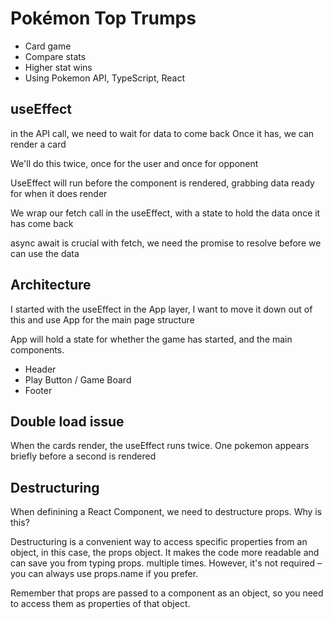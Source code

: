 # Pokémon Top Trumps

- Card game
- Compare stats
- Higher stat wins
- Using Pokemon API, TypeScript, React

## useEffect

in the API call, we need to wait for data to come back
Once it has, we can render a card

We'll do this twice, once for the user and once for opponent

UseEffect will run before the component is rendered, grabbing data ready for when it does render

We wrap our fetch call in the useEffect, with a state to hold the data once it has come back

async await is crucial with fetch, we need the promise to resolve before we can use the data

## Architecture

I started with the useEffect in the App layer, I want to move it down out of this and use App for the main page structure

App will hold a state for whether the game has started, and the main components.

- Header
- Play Button / Game Board
- Footer

## Double load issue

When the cards render, the useEffect runs twice. One pokemon appears briefly before a second is rendered

## Destructuring

When definining a React Component, we need to destructure props. Why is this?

Destructuring is a convenient way to access specific properties from an object, in this case, the props object. It makes the code more readable and can save you from typing props. multiple times. However, it's not required – you can always use props.name if you prefer.

Remember that props are passed to a component as an object, so you need to access them as properties of that object.
